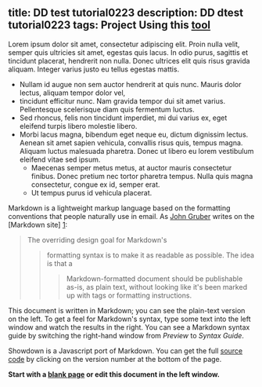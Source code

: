 title: DD test tutorial0223
description: DD dtest tutorial0223
tags: Project
Using this [tool] 
---------------

Lorem ipsum dolor sit amet, consectetur adipiscing elit. Proin nulla velit, semper quis ultricies sit amet, egestas quis lacus. In odio purus, sagittis et tincidunt placerat, hendrerit non nulla. Donec ultrices elit quis risus gravida aliquam. Integer varius justo eu tellus egestas mattis.

  - Nullam id augue non sem auctor hendrerit at quis nunc. Mauris dolor lectus, aliquam tempor dolor vel, 
  - tincidunt efficitur nunc. Nam gravida tempor dui sit amet varius. Pellentesque scelerisque diam quis fermentum luctus. 
- Sed rhoncus, felis non tincidunt imperdiet, mi dui varius ex, eget eleifend turpis libero molestie libero. 
- Morbi lacus magna, bibendum eget neque eu, dictum dignissim lectus. Aenean sit amet sapien vehicula, convallis risus quis, tempus magna. Aliquam luctus malesuada pharetra. Donec ut libero eu lorem vestibulum eleifend vitae sed ipsum. 
     -  Maecenas semper metus metus, at auctor mauris consectetur finibus. Donec pretium nec tortor pharetra tempus. Nulla quis magna consectetur, congue ex id, semper erat. 
    -  Ut tempus purus id vehicula placerat.

Markdown is a lightweight markup language based on the formatting conventions that people naturally use in email.  As [John Gruber] writes on the [Markdown site] [1]:

> The overriding design goal for Markdown's
>> formatting syntax is to make it as readable 
>> as possible. The idea is that a
>>> Markdown-formatted document should be
> publishable as-is, as plain text, without
> looking like it's been marked up with tags
> or formatting instructions.

This document is written in Markdown; you can see the plain-text version on the left.  To get a feel for Markdown's syntax, type some text into the left window and watch the results in the right.  You can see a Markdown syntax guide by switching the right-hand window from *Preview* to *Syntax Guide*.

Showdown is a Javascript port of Markdown.  You can get the full [source code] by clicking on the version number at the bottom of the page.

**Start with a [blank page] or edit this document in the left window.**

  [john gruber]: http://daringfireball.net/
  [1]: http://daringfireball.net/projects/markdown/
  [source code]: http://www.attacklab.net/showdown-v0.9.zip
  [blank page]: ?blank=1 "Clear all text"
[tool]:http://www.ctrlshift.net/project/markdowneditor/
